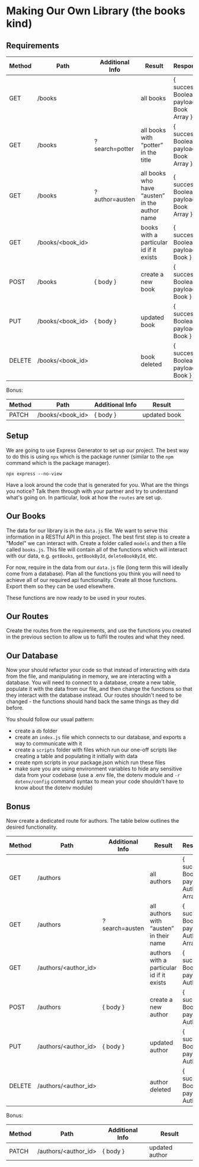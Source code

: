 # Making Our Own Library (the books kind)

## Requirements

| Method | Path             | Additional Info | Result                                         | Response                                  |
| ------ | ---------------- | --------------- | ---------------------------------------------- | ----------------------------------------- |
| GET    | /books           |                 | all books                                      | { success: Boolean, payload: Book Array } |
| GET    | /books           | ?search=potter  | all books with “potter” in the title           | { success: Boolean, payload: Book Array } |
| GET    | /books           | ?author=austen  | all books who have “austen” in the author name | { success: Boolean, payload: Book Array } |
| GET    | /books/<book_id> |                 | books with a particular id if it exists        | { success: Boolean, payload: Book }       |
| POST   | /books           | { body }        | create a new book                              | { success: Boolean, payload: Book }       |
| PUT    | /books/<book_id> | { body }        | updated book                                   | { success: Boolean, payload: Book }       |
| DELETE | /books/<book_id> |                 | book deleted                                   | { success: Boolean, payload: Book }       |

Bonus:

| Method | Path             | Additional Info | Result       |
| ------ | ---------------- | --------------- | ------------ |
| PATCH  | /books/<book_id> | { body }        | updated book |

## Setup

We are going to use Express Generator to set up our project. The best way to do this is using `npx` which is the package runner (similar to the `npm` command which is the package manager).

`npx express --no-view`

Have a look around the code that is generated for you. What are the things you notice? Talk them through with your partner and try to understand what's going on. In particular, look at how the `routes` are set up.

## Our Books

The data for our library is in the `data.js` file. We want to serve this information in a RESTful API in this project. The best first step is to create a "Model" we can interact with. Create a folder called `models` and then a file called `books.js`. This file will contain all of the functions which will interact with our data, e.g. `getBooks`, `getBookById`, `deleteBookById`, etc.

For now, require in the data from our `data.js` file (long term this will ideally come from a database). Plan all the functions you think you will need to achieve all of our required api functionality. Create all those functions. Export them so they can be used elsewhere.

These functions are now ready to be used in your routes.

## Our Routes

Create the routes from the requirements, and use the functions you created in the previous section to allow us to fulfil the routes and what they need.

## Our Database

Now your should refactor your code so that instead of interacting with data from the file, and manipulating in memory, we are interacting with a database. You will need to connect to a database, create a new table, populate it with the data from our file, and then change the functions so that they interact with the database instead. Our routes shouldn't need to be changed - the functions should hand back the same things as they did before.

You should follow our usual pattern:

- create a `db` folder
- create an `index.js` file which connects to our database, and exports a way to communicate with it
- create a `scripts` folder with files which run our one-off scripts like creating a table and populating it initially with data
- create npm scripts in your package.json which run these files
- make sure you are using environment variables to hide any sensitive data from your codebase (use a .env file, the dotenv module and `-r dotenv/config` command syntax to mean your code shouldn't have to know about the dotenv module)

## Bonus

Now create a dedicated route for authors. The table below outlines the desired functionality.

| Method | Path                 | Additional Info | Result                                    | Response                                    |
| ------ | -------------------- | --------------- | ----------------------------------------- | ------------------------------------------- |
| GET    | /authors             |                 | all authors                               | { success: Boolean, payload: Author Array } |
| GET    | /authors             | ?search=austen  | all authors with “austen” in their name   | { success: Boolean, payload: Author Array } |
| GET    | /authors/<author_id> |                 | authors with a particular id if it exists | { success: Boolean, payload: Author }       |
| POST   | /authors             | { body }        | create a new author                       | { success: Boolean, payload: Author }       |
| PUT    | /authors/<author_id> | { body }        | updated author                            | { success: Boolean, payload: Author }       |
| DELETE | /authors/<author_id> |                 | author deleted                            | { success: Boolean, payload: Author }       |

Bonus:

| Method | Path                 | Additional Info | Result         |
| ------ | -------------------- | --------------- | -------------- |
| PATCH  | /authors/<author_id> | { body }        | updated author |

